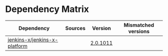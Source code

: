 # Dependency Matrix

Dependency | Sources | Version | Mismatched versions
---------- | ------- | ------- | -------------------
[jenkins-x/jenkins-x-platform](https://github.com/jenkins-x/jenkins-x-platform.git) |  | [2.0.1011](https://github.com/jenkins-x/jenkins-x-platform/releases/tag/v2.0.1011) | 
